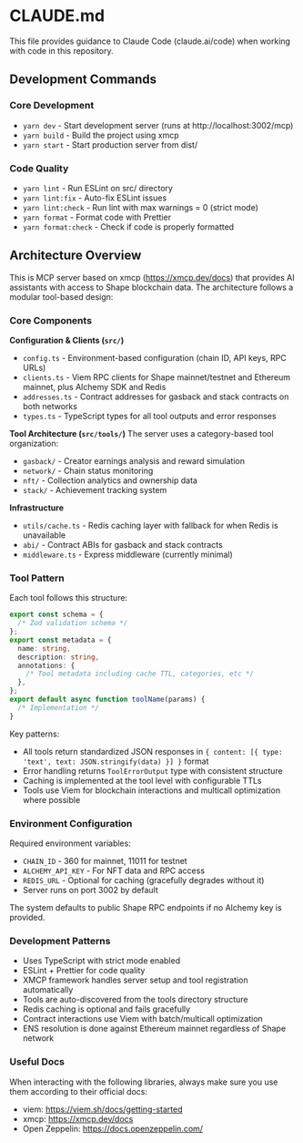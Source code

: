 # CLAUDE.md

This file provides guidance to Claude Code (claude.ai/code) when working with code in this repository.

## Development Commands

### Core Development

- `yarn dev` - Start development server (runs at http://localhost:3002/mcp)
- `yarn build` - Build the project using xmcp
- `yarn start` - Start production server from dist/

### Code Quality

- `yarn lint` - Run ESLint on src/ directory
- `yarn lint:fix` - Auto-fix ESLint issues
- `yarn lint:check` - Run lint with max warnings = 0 (strict mode)
- `yarn format` - Format code with Prettier
- `yarn format:check` - Check if code is properly formatted

## Architecture Overview

This is MCP server based on xmcp (https://xmcp.dev/docs) that provides AI assistants with access to Shape blockchain data. The architecture follows a modular tool-based design:

### Core Components

**Configuration & Clients (`src/`)**

- `config.ts` - Environment-based configuration (chain ID, API keys, RPC URLs)
- `clients.ts` - Viem RPC clients for Shape mainnet/testnet and Ethereum mainnet, plus Alchemy SDK and Redis
- `addresses.ts` - Contract addresses for gasback and stack contracts on both networks
- `types.ts` - TypeScript types for all tool outputs and error responses

**Tool Architecture (`src/tools/`)**
The server uses a category-based tool organization:

- `gasback/` - Creator earnings analysis and reward simulation
- `network/` - Chain status monitoring
- `nft/` - Collection analytics and ownership data
- `stack/` - Achievement tracking system

**Infrastructure**

- `utils/cache.ts` - Redis caching layer with fallback for when Redis is unavailable
- `abi/` - Contract ABIs for gasback and stack contracts
- `middleware.ts` - Express middleware (currently minimal)

### Tool Pattern

Each tool follows this structure:

```typescript
export const schema = {
  /* Zod validation schema */
};
export const metadata = {
  name: string,
  description: string,
  annotations: {
    /* Tool metadata including cache TTL, categories, etc */
  },
};
export default async function toolName(params) {
  /* Implementation */
}
```

Key patterns:

- All tools return standardized JSON responses in `{ content: [{ type: 'text', text: JSON.stringify(data) }] }` format
- Error handling returns `ToolErrorOutput` type with consistent structure
- Caching is implemented at the tool level with configurable TTLs
- Tools use Viem for blockchain interactions and multicall optimization where possible

### Environment Configuration

Required environment variables:

- `CHAIN_ID` - 360 for mainnet, 11011 for testnet
- `ALCHEMY_API_KEY` - For NFT data and RPC access
- `REDIS_URL` - Optional for caching (gracefully degrades without it)
- Server runs on port 3002 by default

The system defaults to public Shape RPC endpoints if no Alchemy key is provided.

### Development Patterns

- Uses TypeScript with strict mode enabled
- ESLint + Prettier for code quality
- XMCP framework handles server setup and tool registration automatically
- Tools are auto-discovered from the tools directory structure
- Redis caching is optional and fails gracefully
- Contract interactions use Viem with batch/multicall optimization
- ENS resolution is done against Ethereum mainnet regardless of Shape network

### Useful Docs

When interacting with the following libraries, always make sure you use them according to their official docs:

- viem: https://viem.sh/docs/getting-started
- xmcp: https://xmcp.dev/docs
- Open Zeppelin: https://docs.openzeppelin.com/
